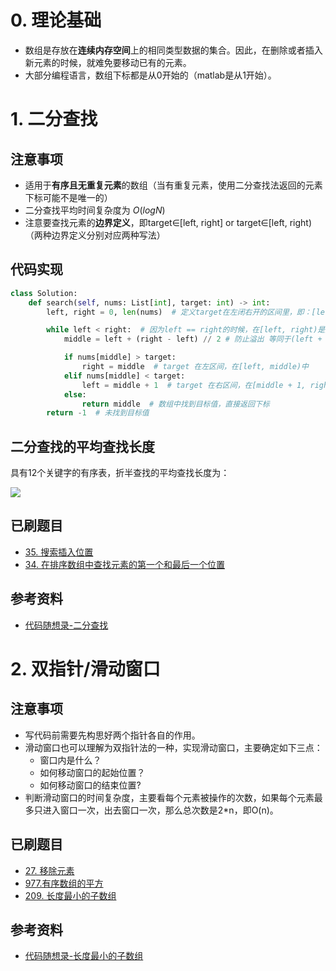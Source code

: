 # 0. 理论基础
- 数组是存放在**连续内存空间**上的相同类型数据的集合。因此，在删除或者插入新元素的时候，就难免要移动已有的元素。
- 大部分编程语言，数组下标都是从0开始的（matlab是从1开始）。
# 1. 二分查找

## 注意事项
- 适用于**有序且无重复元素**的数组（当有重复元素，使用二分查找法返回的元素下标可能不是唯一的）
- 二分查找平均时间复杂度为 $O(logN)$ 
- 注意要查找元素的**边界定义**，即target∈[left, right] or target∈[left, right)（两种边界定义分别对应两种写法）

## 代码实现
```python
class Solution:
    def search(self, nums: List[int], target: int) -> int:
        left, right = 0, len(nums)  # 定义target在左闭右开的区间里，即：[left, right)

        while left < right:  # 因为left == right的时候，在[left, right)是无效的空间，所以使用 <
            middle = left + (right - left) // 2 # 防止溢出 等同于(left + right)/2

            if nums[middle] > target:
                right = middle  # target 在左区间，在[left, middle)中
            elif nums[middle] < target:
                left = middle + 1  # target 在右区间，在[middle + 1, right)中
            else:
                return middle  # 数组中找到目标值，直接返回下标
        return -1  # 未找到目标值
```

## 二分查找的平均查找长度
具有12个关键字的有序表，折半查找的平均查找长度为：

![](https://uploadfiles.nowcoder.com/images/20180602/1512337_1527901879805_1AB9C01693AF14608DCDC653E8083986)

## 已刷题目
- [35. 搜索插入位置](https://leetcode.cn/problems/search-insert-position/)
- [34. 在排序数组中查找元素的第一个和最后一个位置](https://leetcode.cn/problems/find-first-and-last-position-of-element-in-sorted-array/)

## 参考资料
- [代码随想录-二分查找](https://github.com/NAMZseng/leetcode-master/blob/master/problems/0704.%E4%BA%8C%E5%88%86%E6%9F%A5%E6%89%BE.md)

# 2. 双指针/滑动窗口
## 注意事项
- 写代码前需要先构思好两个指针各自的作用。
- 滑动窗口也可以理解为双指针法的一种，实现滑动窗口，主要确定如下三点：
    - 窗口内是什么？
    - 如何移动窗口的起始位置？
    - 如何移动窗口的结束位置?
- 判断滑动窗口的时间复杂度，主要看每个元素被操作的次数，如果每个元素最多只进入窗口一次，出去窗口一次，那么总次数是2*n，即O(n)。

## 已刷题目
- [27. 移除元素](https://leetcode.cn/problems/remove-element/)
- [977.有序数组的平方](https://leetcode.cn/problems/squares-of-a-sorted-array/submissions/)
- [209. 长度最小的子数组](https://leetcode.cn/problems/minimum-size-subarray-sum/)

## 参考资料
- [代码随想录-长度最小的子数组](https://github.com/NAMZseng/leetcode-master/blob/master/problems/0209.%E9%95%BF%E5%BA%A6%E6%9C%80%E5%B0%8F%E7%9A%84%E5%AD%90%E6%95%B0%E7%BB%84.md)

